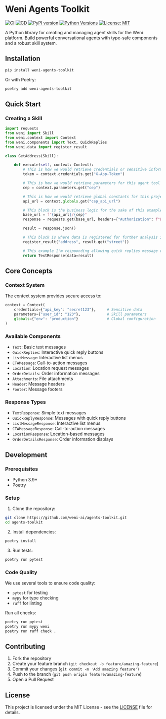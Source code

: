 # Weni Agents Toolkit

[![CI](https://github.com/weni-ai/agents-toolkit/actions/workflows/ci.yml/badge.svg)](https://github.com/weni-ai/agents-toolkit/actions/workflows/ci.yml)
[![CD](https://github.com/weni-ai/agents-toolkit/actions/workflows/cd.yml/badge.svg)](https://github.com/weni-ai/agents-toolkit/actions/workflows/cd.yml)
[![PyPI version](https://badge.fury.io/py/weni-agents-toolkit.svg)](https://badge.fury.io/py/weni-agents-toolkit)
[![Python Versions](https://img.shields.io/pypi/pyversions/weni-agents-toolkit.svg)](https://pypi.org/project/weni-agents-toolkit/)
[![License: MIT](https://img.shields.io/badge/License-MIT-yellow.svg)](https://opensource.org/licenses/MIT)

A Python library for creating and managing agent skills for the Weni platform. Build powerful conversational agents with type-safe components and a robust skill system.

## Installation

```bash
pip install weni-agents-toolkit
```

Or with Poetry:
```bash
poetry add weni-agents-toolkit
```

## Quick Start

### Creating a Skill

```python
import requests
from weni import Skill
from weni.context import Context
from weni.components import Text, QuickReplies
from weni.data import register_result

class GetAddress(Skill):

    def execute(self, context: Context):
        # This is how we would retrieve credentials or sensitive information from context
        token = context.credentials.get("X-App-Token")

        # This is how we would retrieve parameters for this agent tool
        cep = context.parameters.get("cep")

        # This is how we would retrieve global constants for this project
        api_url = context.globals.get("cep_api_url")

        # This block is the business logic for the sake of this example on retrieving an address based on the received CEP
        base_url = f"{api_url}/{cep}"
        response = requests.get(base_url, headers={"Authorization": f"Bearer {token}"})

        result = response.json()

        # This block is where data is registered for further analysis in the future
        register_result("address", result.get("street"))

        # This example I'm respoonding allowing quick replies message or a location
        return TextResponse(data=result)
```

## Core Concepts

### Context System

The context system provides secure access to:
```python
context = Context(
    credentials={"api_key": "secret123"},     # Sensitive data
    parameters={"user_id": "123"},            # Skill parameters
    globals={"env": "production"}             # Global configuration
)
```

### Available Components

- `Text`: Basic text messages
- `QuickReplies`: Interactive quick reply buttons
- `ListMessage`: Interactive list menus
- `CTAMessage`: Call-to-action messages
- `Location`: Location request messages
- `OrderDetails`: Order information messages
- `Attachments`: File attachments
- `Header`: Message headers
- `Footer`: Message footers

### Response Types

- `TextResponse`: Simple text messages
- `QuickReplyResponse`: Messages with quick reply buttons
- `ListMessageResponse`: Interactive list menus
- `CTAMessageResponse`: Call-to-action messages
- `LocationResponse`: Location-based messages
- `OrderDetailsResponse`: Order information displays

## Development

### Prerequisites

- Python 3.9+
- Poetry

### Setup

1. Clone the repository:
```bash
git clone https://github.com/weni-ai/agents-toolkit.git
cd agents-toolkit
```

2. Install dependencies:
```bash
poetry install
```

3. Run tests:
```bash
poetry run pytest
```

### Code Quality

We use several tools to ensure code quality:

- `pytest` for testing
- `mypy` for type checking
- `ruff` for linting

Run all checks:
```bash
poetry run pytest
poetry run mypy weni
poetry run ruff check .
```

## Contributing

1. Fork the repository
2. Create your feature branch (`git checkout -b feature/amazing-feature`)
3. Commit your changes (`git commit -m 'Add amazing feature'`)
4. Push to the branch (`git push origin feature/amazing-feature`)
5. Open a Pull Request

## License

This project is licensed under the MIT License - see the [LICENSE](LICENSE) file for details.
